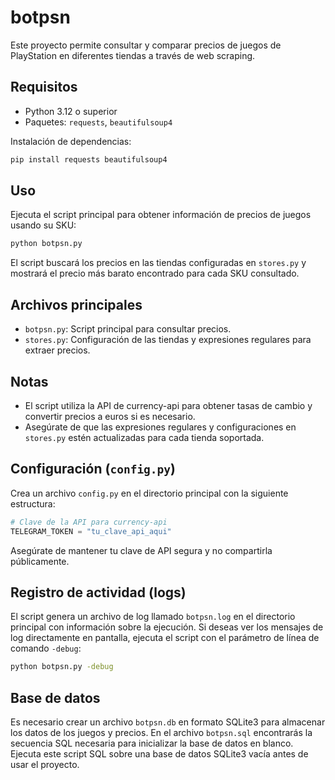 # botpsn

Este proyecto permite consultar y comparar precios de juegos de PlayStation en diferentes tiendas a través de web scraping.

## Requisitos
- Python 3.12 o superior
- Paquetes: `requests`, `beautifulsoup4`

Instalación de dependencias:
```bash
pip install requests beautifulsoup4
```

## Uso
Ejecuta el script principal para obtener información de precios de juegos usando su SKU:

```bash
python botpsn.py
```

El script buscará los precios en las tiendas configuradas en `stores.py` y mostrará el precio más barato encontrado para cada SKU consultado.

## Archivos principales
- `botpsn.py`: Script principal para consultar precios.
- `stores.py`: Configuración de las tiendas y expresiones regulares para extraer precios.

## Notas
- El script utiliza la API de currency-api para obtener tasas de cambio y convertir precios a euros si es necesario.
- Asegúrate de que las expresiones regulares y configuraciones en `stores.py` estén actualizadas para cada tienda soportada.

## Configuración (`config.py`)

Crea un archivo `config.py` en el directorio principal con la siguiente estructura:

```python
# Clave de la API para currency-api
TELEGRAM_TOKEN = "tu_clave_api_aqui"
```

Asegúrate de mantener tu clave de API segura y no compartirla públicamente.

## Registro de actividad (logs)

El script genera un archivo de log llamado `botpsn.log` en el directorio principal con información sobre la ejecución. Si deseas ver los mensajes de log directamente en pantalla, ejecuta el script con el parámetro de línea de comando `-debug`:

```bash
python botpsn.py -debug
```

## Base de datos

Es necesario crear un archivo `botpsn.db` en formato SQLite3 para almacenar los datos de los juegos y precios. En el archivo `botpsn.sql` encontrarás la secuencia SQL necesaria para inicializar la base de datos en blanco. Ejecuta este script SQL sobre una base de datos SQLite3 vacía antes de usar el proyecto.